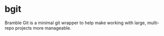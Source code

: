# bgit
Bramble Git is a minimal git wrapper to help make working with large, multi-repo projects more manageable.
